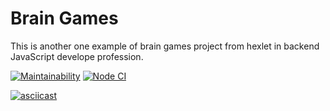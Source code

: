 # Brain Games

This is another one example of brain games project from hexlet in backend JavaScript develope profession.

[![Maintainability](https://api.codeclimate.com/v1/badges/a99a88d28ad37a79dbf6/maintainability)](https://codeclimate.com/github/seth2810/backend-project-lvl1/maintainability)
[![Node CI](https://github.com/seth2810/backend-project-lvl1/workflows/Node.js%20CI/badge.svg)](https://github.com/seth2810/backend-project-lvl1/actions)

[![asciicast](https://asciinema.org/a/prNZFSBk5gwxue3TKju8xpSha.svg)](https://asciinema.org/a/prNZFSBk5gwxue3TKju8xpSha)
